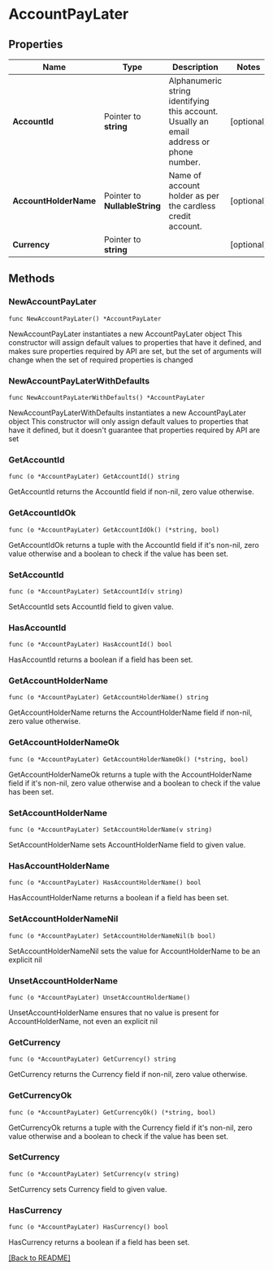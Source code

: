 # AccountPayLater

## Properties

| Name | Type | Description | Notes |
| ------------ | ------------- | ------------- | ------------- |
| **AccountId** | Pointer to **string** | Alphanumeric string identifying this account. Usually an email address or phone number. | [optional]  |
| **AccountHolderName** | Pointer to **NullableString** | Name of account holder as per the cardless credit account. | [optional]  |
| **Currency** | Pointer to **string** |  | [optional]  |

## Methods

### NewAccountPayLater

`func NewAccountPayLater() *AccountPayLater`

NewAccountPayLater instantiates a new AccountPayLater object
This constructor will assign default values to properties that have it defined,
and makes sure properties required by API are set, but the set of arguments
will change when the set of required properties is changed

### NewAccountPayLaterWithDefaults

`func NewAccountPayLaterWithDefaults() *AccountPayLater`

NewAccountPayLaterWithDefaults instantiates a new AccountPayLater object
This constructor will only assign default values to properties that have it defined,
but it doesn't guarantee that properties required by API are set

### GetAccountId

`func (o *AccountPayLater) GetAccountId() string`

GetAccountId returns the AccountId field if non-nil, zero value otherwise.

### GetAccountIdOk

`func (o *AccountPayLater) GetAccountIdOk() (*string, bool)`

GetAccountIdOk returns a tuple with the AccountId field if it's non-nil, zero value otherwise
and a boolean to check if the value has been set.

### SetAccountId

`func (o *AccountPayLater) SetAccountId(v string)`

SetAccountId sets AccountId field to given value.

### HasAccountId

`func (o *AccountPayLater) HasAccountId() bool`

HasAccountId returns a boolean if a field has been set.

### GetAccountHolderName

`func (o *AccountPayLater) GetAccountHolderName() string`

GetAccountHolderName returns the AccountHolderName field if non-nil, zero value otherwise.

### GetAccountHolderNameOk

`func (o *AccountPayLater) GetAccountHolderNameOk() (*string, bool)`

GetAccountHolderNameOk returns a tuple with the AccountHolderName field if it's non-nil, zero value otherwise
and a boolean to check if the value has been set.

### SetAccountHolderName

`func (o *AccountPayLater) SetAccountHolderName(v string)`

SetAccountHolderName sets AccountHolderName field to given value.

### HasAccountHolderName

`func (o *AccountPayLater) HasAccountHolderName() bool`

HasAccountHolderName returns a boolean if a field has been set.

### SetAccountHolderNameNil

`func (o *AccountPayLater) SetAccountHolderNameNil(b bool)`

 SetAccountHolderNameNil sets the value for AccountHolderName to be an explicit nil

### UnsetAccountHolderName
`func (o *AccountPayLater) UnsetAccountHolderName()`

UnsetAccountHolderName ensures that no value is present for AccountHolderName, not even an explicit nil
### GetCurrency

`func (o *AccountPayLater) GetCurrency() string`

GetCurrency returns the Currency field if non-nil, zero value otherwise.

### GetCurrencyOk

`func (o *AccountPayLater) GetCurrencyOk() (*string, bool)`

GetCurrencyOk returns a tuple with the Currency field if it's non-nil, zero value otherwise
and a boolean to check if the value has been set.

### SetCurrency

`func (o *AccountPayLater) SetCurrency(v string)`

SetCurrency sets Currency field to given value.

### HasCurrency

`func (o *AccountPayLater) HasCurrency() bool`

HasCurrency returns a boolean if a field has been set.


[[Back to README]](../../README.md)


